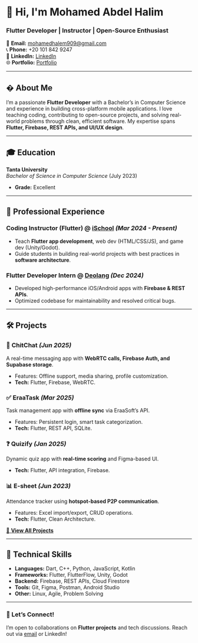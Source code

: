 # 👋 Hi, I'm Mohamed Abdel Halim  
### Flutter Developer | Instructor | Open-Source Enthusiast  

📧 **Email:** [mohamedhalem909@gmail.com](mailto:mohamedhalem909@gmail.com)  
📞 **Phone:** +20 101 842 9247  
🔗 **LinkedIn:** [LinkedIn](https://www.linkedin.com/in/mohamed-halim990/)  
🌐 **Portfolio:** [Portfolio](https://xxhalemxx.github.io/portfolio/)  

---

## � About Me  
I’m a passionate **Flutter Developer** with a Bachelor’s in Computer Science and experience in building cross-platform mobile applications. I love teaching coding, contributing to open-source projects, and solving real-world problems through clean, efficient software. My expertise spans **Flutter, Firebase, REST APIs, and UI/UX design**.  

---

## 🎓 Education  
**Tanta University**  
*Bachelor of Science in Computer Science* (July 2023)  
- **Grade:** Excellent  

---

## 💼 Professional Experience  

### **Coding Instructor (Flutter)** @ [iSchool](https://www.ischooltech.com/eg/home) *(Mar 2024 - Present)*  
- Teach **Flutter app development**, web dev (HTML/CSS/JS), and game dev (Unity/Godot).  
- Guide students in building real-world projects with best practices in **software architecture**.  

### **Flutter Developer Intern** @ [Deolang](https://deolang.com) *(Dec 2024)*  
- Developed high-performance iOS/Android apps with **Firebase & REST APIs**.  
- Optimized codebase for maintainability and resolved critical bugs.  

---

## 🛠 Projects  

### 📱 **ChitChat** *(Jun 2025)*  
A real-time messaging app with **WebRTC calls, Firebase Auth, and Supabase storage**.  
- Features: Offline support, media sharing, profile customization.  
- **Tech:** Flutter, Firebase, WebRTC.  

### ✅ **EraaTask** *(Mar 2025)*  
Task management app with **offline sync** via EraaSoft’s API.  
- Features: Persistent login, smart task categorization.  
- **Tech:** Flutter, REST API, SQLite.  

### ❓ **Quizify** *(Jan 2025)*  
Dynamic quiz app with **real-time scoring** and Figma-based UI.  
- **Tech:** Flutter, API integration, Firebase.  

### 📊 **E-sheet** *(Jun 2023)*  
Attendance tracker using **hotspot-based P2P communication**.  
- Features: Excel import/export, CRUD operations.  
- **Tech:** Flutter, Clean Architecture.  

[🔗 **View All Projects**](https://github.com/yourusername?tab=repositories)  

---

## 🔧 Technical Skills  
- **Languages:** Dart, C++, Python, JavaScript, Kotlin  
- **Frameworks:** Flutter, FlutterFlow, Unity, Godot  
- **Backend:** Firebase, REST APIs, Cloud Firestore  
- **Tools:** Git, Figma, Postman, Android Studio  
- **Other:** Linux, Agile, Problem Solving  

---

### 🤝 Let’s Connect!  
I’m open to collaborations on **Flutter projects** and tech discussions. Reach out via [email](mailto:mohamedhalem909@gmail.com) or LinkedIn!  
